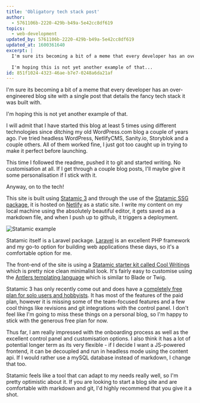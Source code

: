 ```yaml
---
title: 'Obligatory tech stack post'
author:
  - 5761106b-2220-429b-b49a-5e42cc8df619
topics:
  - web-development
updated_by: 5761106b-2220-429b-b49a-5e42cc8df619
updated_at: 1600361640
excerpt: |
  I'm sure its becoming a bit of a meme that every developer has an over-engineered blog site with a single post that details the fancy tech stack it was built with. 
  
  I'm hoping this is not yet another example of that...
id: 851f1024-4323-46ae-b7e7-0248a6da21af
---
```

I'm sure its becoming a bit of a meme that every developer has an over-engineered blog site with a single post that details the fancy tech stack it was built with. 

I'm hoping this is not yet another example of that.

I will admit that I have started this blog at least 5 times using different technologies since ditching my old WordPress.com blog a couple of years ago. I've tried headless WordPress, NetlifyCMS, Sanity.io, Storyblok and a couple others. All of them worked fine, I just got too caught up in trying to make it perfect before launching.

This time I followed the readme, pushed it to git and started writing. No customisation at all. If I get through a couple blog posts, I'll maybe give it some personalisation if I stick with it.

Anyway, on to the tech! 

This site is built using [Statamic 3](https://statamic.com/) and through the use of the [Statamic SSG package](https://github.com/statamic/ssg), it is hosted on [Netlify](https://www.netlify.com/) as a static site. I write my content on my local machine using the absolutely beautiful editor, it gets saved as a markdown file, and when I push up to github, it triggers a deployment.

![Statamic example](https://res.cloudinary.com/dkn9wtsgs/image/upload/v1600285114/blog/Screenshot_2020-09-16_Obligatory_tech_stack_post_Articles_Collections_Statamic.png)

Statamic itself is a Laravel package. [Laravel](https://laravel.com/) is an excellent PHP framework and my go-to option for building web applications these days, so it's a comfortable option for me.

The front-end of the site is using a [Statamic starter kit called Cool Writings](https://github.com/statamic/starter-kit-cool-writings) which is pretty nice clean minimalist look. It's fairly easy to customise using the [Antlers templating language](https://v2.statamic.com/antlers) which is similar to Blade or Twig. 

Statamic 3 has only recently come out and does have a [completely free plan for solo users and hobbyists](https://statamic.com/pricing). It has most of the features of the paid plan, however it is missing some of the team-focused features and a few cool things like revisions and git integrations with the control panel. I don't feel like I'm going to miss these things on a personal blog, so I'm  happy to stick with the generous free plan for now. 

Thus far, I am really impressed with the onboarding process as well as the excellent control panel and customisation options. I also think it has a lot of potential longer term as its very flexible - if I decide I want a JS-powered frontend, it can be decoupled and run in headless mode using the content api. If I would rather use a mySQL database instead of markdown, I change that too. 

Statamic feels like a tool that can adapt to my needs really well, so I'm pretty optimistic about it. If you are looking to start a blog site and are comfortable with markdown and git, I'd highly recommend that you give it a shot.